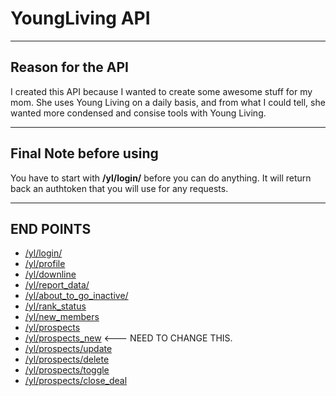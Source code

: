 # YoungLiving API
----------------

## Reason for the API

I created this API because I wanted to create some awesome stuff for my mom. She uses Young Living on a daily basis, 
and from what I could tell, she wanted more condensed and consise tools with Young Living.

----------------
## Final Note before using

You have to start with __/yl/login/__ before you can do anything. It will return back an authtoken that you will use for any requests.

----------------
## END POINTS

- [/yl/login/](https://github.com/ethanbonin/YoungLivingAPI/wiki/YL-POST-login)
- [/yl/profile](https://github.com/ethanbonin/YoungLivingAPI/wiki/YL-GET-profile)
- [/yl/downline](https://github.com/ethanbonin/YoungLivingAPI/wiki/YL-GET-downline)
- [/yl/report_data/](https://github.com/ethanbonin/YoungLivingAPI/wiki/YL-POST-report_data)
- [/yl/about_to_go_inactive/](https://github.com/ethanbonin/YoungLivingAPI/wiki/YL-POST-about_go_inactive)
- [/yl/rank_status](https://github.com/ethanbonin/YoungLivingAPI/wiki/YL-POST-rank_status)
- [/yl/new_members](https://github.com/ethanbonin/YoungLivingAPI/wiki/YL-POST-NEW_MEMBERS)
- [/yl/prospects](www.google.com)
- [/yl/prospects_new](www.google.com) <--- NEED TO CHANGE THIS.
- [/yl/prospects/update](www.google.com)
- [/yl/prospects/delete](www.google.com)
- [/yl/prospects/toggle](www.google.com)
- [/yl/prospects/close_deal](www.google.com)

